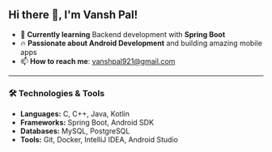 ## Hi there 👋, I'm **Vansh Pal**!

- 🌱 **Currently learning** Backend development with **Spring Boot**
- 🔥 **Passionate about Android Development** and building amazing mobile apps
- 📫 **How to reach me**: [vanshpal921@gmail.com](mailto:vanshpal921@gmail.com)

---

### 🛠️ Technologies & Tools

- **Languages:** C, C++, Java, Kotlin
- **Frameworks:** Spring Boot, Android SDK
- **Databases:** MySQL, PostgreSQL
- **Tools:** Git, Docker, IntelliJ IDEA, Android Studio

<!--
**vanshpal122/vanshpal122** is a ✨ _special_ ✨ repository because its `README.md` (this file) appears on your GitHub profile.

Here are some ideas to get you started:

- 🔭 I’m currently working on ...
- 
- 👯 I’m looking to collaborate on ...
- 🤔 I’m looking for help with ...
- 💬 Ask me about ...

- 😄 Pronouns: ...
- ⚡ Fun fact: ...
-->
